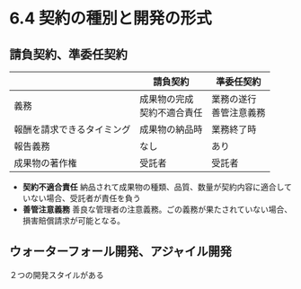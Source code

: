 # 6.4 契約の種別と開発の形式

## 請負契約、準委任契約

|  |請負契約|準委任契約|
|--|-------|-------|
|義務|成果物の完成<br>契約不適合責任|業務の遂行<br>善管注意義務|
|報酬を請求できるタイミング|成果物の納品時|業務終了時|
|報告義務|なし|あり|
|成果物の著作権|受託者|受託者|

- **契約不適合責任** 納品されて成果物の種類、品質、数量が契約内容に適合していない場合、受託者が責任を負う
- **善管注意義務** 善良な管理者の注意義務。ごの義務が果たされていない場合、損害賠償請求が可能となる。

## ウォーターフォール開発、アジャイル開発

２つの開発スタイルがある
